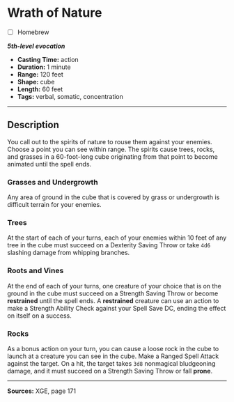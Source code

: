 # Wrath of Nature
- [ ] Homebrew

***5th-level evocation***
- **Casting Time:** action
- **Duration:** 1 minute
- **Range:** 120 feet
- **Shape:** cube
- **Length:** 60 feet
- **Tags:** verbal, somatic, concentration

---

## Description
You call out to the spirits of nature to rouse them against your enemies.
Choose a point you can see within range.
The spirits cause trees, rocks, and grasses in a 60-foot-long cube originating from that point to become animated until the spell ends.

### Grasses and Undergrowth
Any area of ground in the cube that is covered by grass or undergrowth is difficult terrain for your enemies.

### Trees
At the start of each of your turns, each of your enemies within 10 feet of any tree in the cube must succeed on a Dexterity Saving Throw or take `4d6` slashing damage from whipping branches.

### Roots and Vines
At the end of each of your turns, one creature of your choice that is on the ground in the cube must succeed on a Strength Saving Throw or become **restrained** until the spell ends.
A **restrained** creature can use an action to make a Strength Ability Check against your Spell Save DC, ending the effect on itself on a success.

### Rocks
As a bonus action on your turn, you can cause a loose rock in the cube to launch at a creature you can see in the cube.
Make a Ranged Spell Attack against the target.
On a hit, the target takes `3d8` nonmagical bludgeoning damage, and it must succeed on a Strength Saving Throw or fall **prone**.

---

**Sources:** XGE, page 171
